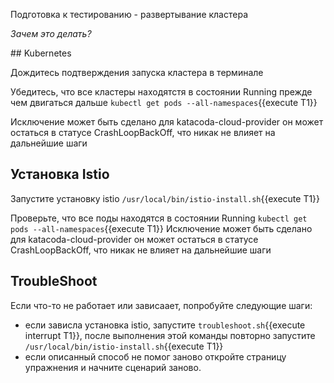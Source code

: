 Подготовка к тестированию - развертывание кластера

*Зачем это делать?*

## Kubernetes

Дождитесь подтверждения запуска кластера в терминале

Убедитесь, что все кластеры находятстя в состоянии Running прежде чем двигаться дальше `kubectl get pods --all-namespaces`{{execute T1}} 

Исключение может быть сделано для katacoda-cloud-provider он может остаться в статусе CrashLoopBackOff, что никак не влияет на дальнейшие шаги

## Установка Istio

Запустите установку istio `/usr/local/bin/istio-install.sh`{{execute T1}}

Проверьте, что все поды находятся в состоянии Running `kubectl get pods --all-namespaces`{{execute T1}}
Исключение может быть сделано для katacoda-cloud-provider он может остаться в статусе CrashLoopBackOff, что никак не влияет на дальнейшие шаги

## TroubleShoot

Если что-то не работает или зависаает, попробуйте следующие шаги: 

* если зависла установка istio, запустите `troubleshoot.sh`{{execute interrupt T1}}, после выполнения этой команды повторно запустите `/usr/local/bin/istio-install.sh`{{execute T1}}
* если описанный способ не помог заново откройте страницу упражнения и начните сценарий заново.
